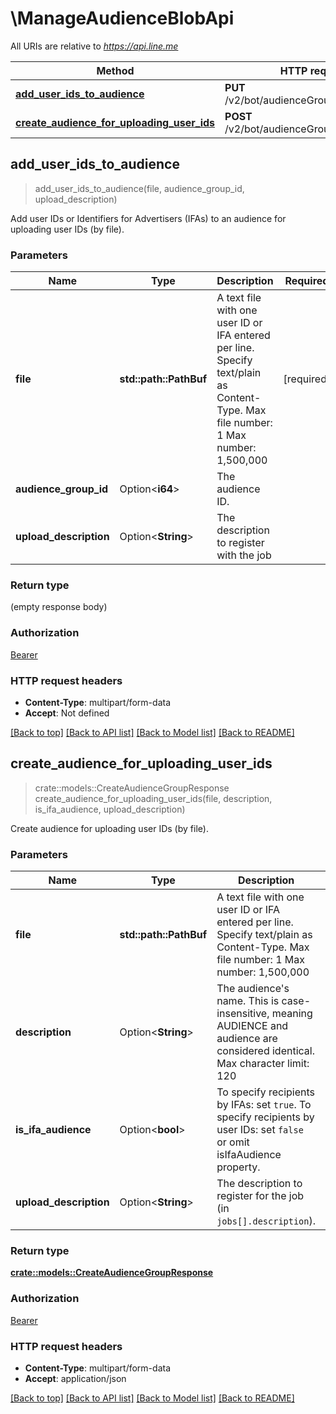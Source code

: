 # \ManageAudienceBlobApi

All URIs are relative to *https://api.line.me*

Method | HTTP request | Description
------------- | ------------- | -------------
[**add_user_ids_to_audience**](ManageAudienceBlobApi.md#add_user_ids_to_audience) | **PUT** /v2/bot/audienceGroup/upload/byFile | 
[**create_audience_for_uploading_user_ids**](ManageAudienceBlobApi.md#create_audience_for_uploading_user_ids) | **POST** /v2/bot/audienceGroup/upload/byFile | 



## add_user_ids_to_audience

> add_user_ids_to_audience(file, audience_group_id, upload_description)


Add user IDs or Identifiers for Advertisers (IFAs) to an audience for uploading user IDs (by file).

### Parameters


Name | Type | Description  | Required | Notes
------------- | ------------- | ------------- | ------------- | -------------
**file** | **std::path::PathBuf** | A text file with one user ID or IFA entered per line. Specify text/plain as Content-Type. Max file number: 1 Max number: 1,500,000  | [required] |
**audience_group_id** | Option<**i64**> | The audience ID. |  |
**upload_description** | Option<**String**> | The description to register with the job |  |

### Return type

 (empty response body)

### Authorization

[Bearer](../README.md#Bearer)

### HTTP request headers

- **Content-Type**: multipart/form-data
- **Accept**: Not defined

[[Back to top]](#) [[Back to API list]](../README.md#documentation-for-api-endpoints) [[Back to Model list]](../README.md#documentation-for-models) [[Back to README]](../README.md)


## create_audience_for_uploading_user_ids

> crate::models::CreateAudienceGroupResponse create_audience_for_uploading_user_ids(file, description, is_ifa_audience, upload_description)


Create audience for uploading user IDs (by file).

### Parameters


Name | Type | Description  | Required | Notes
------------- | ------------- | ------------- | ------------- | -------------
**file** | **std::path::PathBuf** | A text file with one user ID or IFA entered per line. Specify text/plain as Content-Type. Max file number: 1 Max number: 1,500,000  | [required] |
**description** | Option<**String**> | The audience's name. This is case-insensitive, meaning AUDIENCE and audience are considered identical. Max character limit: 120  |  |
**is_ifa_audience** | Option<**bool**> | To specify recipients by IFAs: set `true`. To specify recipients by user IDs: set `false` or omit isIfaAudience property.  |  |
**upload_description** | Option<**String**> | The description to register for the job (in `jobs[].description`).  |  |

### Return type

[**crate::models::CreateAudienceGroupResponse**](CreateAudienceGroupResponse.md)

### Authorization

[Bearer](../README.md#Bearer)

### HTTP request headers

- **Content-Type**: multipart/form-data
- **Accept**: application/json

[[Back to top]](#) [[Back to API list]](../README.md#documentation-for-api-endpoints) [[Back to Model list]](../README.md#documentation-for-models) [[Back to README]](../README.md)


